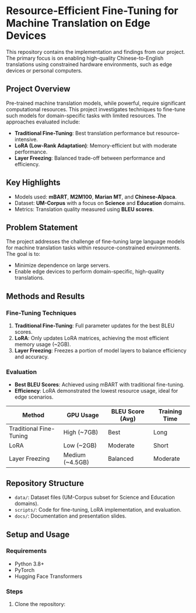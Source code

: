 # Resource-Efficient Fine-Tuning for Machine Translation on Edge Devices

This repository contains the implementation and findings from our project. The primary focus is on enabling high-quality Chinese-to-English translations using constrained hardware environments, such as edge devices or personal computers.

## Project Overview
Pre-trained machine translation models, while powerful, require significant computational resources. This project investigates techniques to fine-tune such models for domain-specific tasks with limited resources. The approaches evaluated include:
- **Traditional Fine-Tuning**: Best translation performance but resource-intensive.
- **LoRA (Low-Rank Adaptation)**: Memory-efficient but with moderate performance.
- **Layer Freezing**: Balanced trade-off between performance and efficiency.

## Key Highlights
- Models used: **mBART**, **M2M100**, **Marian MT**, and **Chinese-Alpaca**.
- Dataset: **UM-Corpus** with a focus on **Science** and **Education** domains.
- Metrics: Translation quality measured using **BLEU scores**.

## Problem Statement
The project addresses the challenge of fine-tuning large language models for machine translation tasks within resource-constrained environments. The goal is to:
- Minimize dependence on large servers.
- Enable edge devices to perform domain-specific, high-quality translations.

## Methods and Results
### Fine-Tuning Techniques
1. **Traditional Fine-Tuning**: Full parameter updates for the best BLEU scores.
2. **LoRA**: Only updates LoRA matrices, achieving the most efficient memory usage (~2GB).
3. **Layer Freezing**: Freezes a portion of model layers to balance efficiency and accuracy.

### Evaluation
- **Best BLEU Scores**: Achieved using mBART with traditional fine-tuning.
- **Efficiency**: LoRA demonstrated the lowest resource usage, ideal for edge scenarios.

| Method            | GPU Usage  | BLEU Score (Avg) | Training Time |
|--------------------|------------|------------------|---------------|
| Traditional Fine-Tuning | High (~7GB) | Best            | Long          |
| LoRA              | Low (~2GB) | Moderate         | Short         |
| Layer Freezing    | Medium (~4.5GB) | Balanced      | Moderate      |

## Repository Structure
- `data/`: Dataset files (UM-Corpus subset for Science and Education domains).
- `scripts/`: Code for fine-tuning, LoRA implementation, and evaluation.
- `docs/`: Documentation and presentation slides.

##  Setup and Usage
### Requirements
- Python 3.8+
- PyTorch
- Hugging Face Transformers

### Steps
1. Clone the repository:
   ```bash

